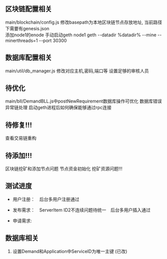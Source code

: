 ## 区块链配置相关
main/blockchain/config.js 修改basepath为本地区块链节点存放地址, 当前路径下需要有genesis.json  
添加node1的enode
手动启动geth node1 
geth --datadir %datadir% --mine --minerthreads=1 --port 30300

## 数据库配置相关
main/util/db_manager.js 修改对应主机,密码,端口等
设置足够的审核人员


## 待优化
main/bll/DemandBLL.js中postNewRequirement数据库操作可优化
数据库错误异常链处理
启动geth进程后如何确保能够通过rpc连接

## 待修复!!!
查看交易链重构


## 待添加!!!
区块链挖矿和添加节点问题
节点资金初始化
挖矿资源问题!!!


## 测试进度
- 用户注册：　后台多用户注册通过

- 发布需求：　ServerItem ID2不连续问题待统一　后台多用户插入通过

- 申请需求: 



## 数据库相关
1. 设置Demand和Application中ServiceID为唯一主键   (已改)
